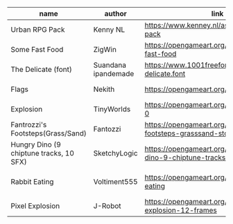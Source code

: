 | name | author | link | usage |
| --- | --- | --- | --- |
| Urban RPG Pack | Kenny NL | https://www.kenney.nl/assets/rpg-urban-pack | bg, char sprites |
| Some Fast Food | ZigWin | https://opengameart.org/content/some-fast-food | pizza |
| The Delicate (font) | Suandana ipandemade | https://www.1001freefonts.com/the-delicate.font | font (ui) |
| Flags | Nekith | https://opengameart.org/content/flags-0 | respawn flag |
| Explosion | TinyWorlds | https://opengameart.org/content/explosion-0 | explosion sound|
| Fantrozzi's Footsteps(Grass/Sand) | Fantozzi | https://opengameart.org/content/fantozzis-footsteps-grasssand-stone | footstep sounds |
| Hungry Dino (9 chiptune tracks, 10 SFX) | SketchyLogic | https://opengameart.org/content/hungry-dino-9-chiptune-tracks-10-sfx | music |
| Rabbit Eating | Voltiment555 | https://opengameart.org/content/rabbit-eating | collectable collected sound |
| Pixel Explosion | J-Robot | https://opengameart.org/content/pixel-explosion-12-frames | explosion vfx |
